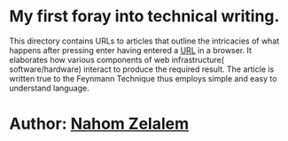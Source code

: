 # My first foray into technical writing.

This directory contains URLs to articles that outline the intricacies of what happens 
after pressing enter having entered a [URL](www.google.com) in a browser.
It elaborates how various components of web infrastructure( software/hardware) interact to produce the required result.
The article is written true to the Feynmann Technique thus employs simple and easy to understand language.

# Author: [Nahom Zelalem](github.com/nahomz)
